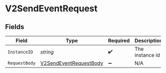 # V2SendEventRequest


## Fields

| Field                                                                     | Type                                                                      | Required                                                                  | Description                                                               | Example                                                                   |
| ------------------------------------------------------------------------- | ------------------------------------------------------------------------- | ------------------------------------------------------------------------- | ------------------------------------------------------------------------- | ------------------------------------------------------------------------- |
| `InstanceID`                                                              | *string*                                                                  | :heavy_check_mark:                                                        | The instance id                                                           | xxx                                                                       |
| `RequestBody`                                                             | [V2SendEventRequestBody](../../Models/Requests/V2SendEventRequestBody.md) | :heavy_minus_sign:                                                        | N/A                                                                       |                                                                           |